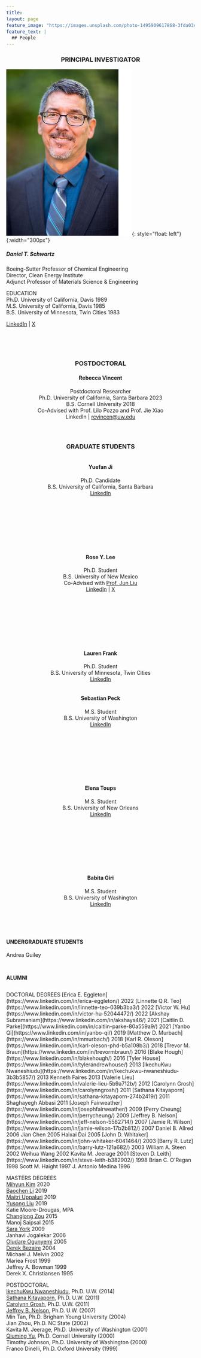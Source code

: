 ```yaml
---
title:
layout: page
feature_image: "https://images.unsplash.com/photo-1495909617868-3fda03e184ef?ixlib=rb-1.2.1&ixid=eyJhcHBfaWQiOjEyMDd9&auto=format&fit=crop&w=1554&q=80"
feature_text: |
  ## People
---
```

<h3><center> PRINCIPAL INVESTIGATOR  </center></h3>

![Dan](/images/dts.jpg){: style="float: left"}{:width="300px"}
<!--<img src="/images/dts.jpg" alt="Dan Schwartz" width="300"/>-->
##### Daniel T. Schwartz  
Boeing-Sutter Professor of Chemical Engineering  
Director, Clean Energy Institute  
Adjunct Professor of Materials Science & Engineering

EDUCATION  
Ph.D. University of California, Davis 1989  
M.S.  University of California, Davis 1985  
B.S.  University of Minnesota, Twin Cities 1983  

[LinkedIn](https://www.linkedin.com/in/dt-schwartz/) \| [X](https://twitter.com/dt_schwartz)

<div style="height:50px;font-size:50px;">&nbsp;</div>

<div style="text-align: center;">
    <h3>POSTDOCTORAL</h3>
    <h4>Rebecca Vincent</h4>
</div>

<div style="text-align: center;">
    <p>Postdoctoral Researcher<br/>
    Ph.D. University of California, Santa Barbara 2023<br/>
    B.S. Cornell University 2018<br/>
    Co-Advised with <a href="https://www.cheme.washington.edu/facultyfinder/lilo-pozzo" style="text-decoration: none;">Prof. Lilo Pozzo</a> and <a href="https://www.me.washington.edu/facultyfinder/jie-xiao" style="text-decoration: none;">Prof. Jie Xiao</a><br/>
    <a href="https://www.linkedin.com/in/rebecca-vincent/" style="text-decoration: none;">LinkedIn</a> | <a href="mailto:rcvincen@uw.edu">rcvincen@uw.edu</a></p>
</div>

<div style="height:25px;font-size:25px;">&nbsp;</div>

<h3 style="text-align: center;">GRADUATE STUDENTS</h3>
<div style="display: flex; justify-content: center; gap: 120px; flex-wrap: wrap; text-align: center; width: 100%;">
  <div style="flex: 1; min-width: 250px; max-width: 300px;">
    <h4>Yuefan Ji</h4>
    <p>Ph.D. Candidate<br/> B.S. University of California, Santa Barbara<br/>
    <a href="https://www.linkedin.com/in/yuefan-ji/">LinkedIn</a></p>
  </div>
  <div style="flex: 1; min-width: 250px; max-width: 300px;">
    <h4>Rose Y. Lee</h4>
    <p>Ph.D. Student<br/> B.S. University of New Mexico<br/> 
    Co-Advised with <a href="https://www.cheme.washington.edu/facultyfinder/jun-liu">Prof. Jun Liu</a><br/>
    <a href="https://www.linkedin.com/in/rose-yesl-lee-2938aa194/">LinkedIn</a> | 
    <a href="https://twitter.com/roseyesl_lee">X</a></p>
  </div>
  <div style="flex: 1; min-width: 250px; max-width: 300px;">
    <h4>Lauren Frank</h4>
    <p>Ph.D. Student<br/> B.S. University of Minnesota, Twin Cities<br/>
    <a href="https://www.linkedin.com/in/lauren-frank-uw/">LinkedIn</a></p>
  </div>
</div>
<!-- New Row -->
<div style="display: flex; justify-content: center; gap: 120px; flex-wrap: wrap; text-align: center; width: 100%;">
  <div style="flex: 1; min-width: 250px; max-width: 300px;">
    <h4>Sebastian Peck</h4>
    <p>M.S. Student<br/> B.S. University of Washington<br/>
    <a href="https://www.linkedin.com/in/sebastian-peck-5a9300192/">LinkedIn</a></p>
  </div>
  <div style="flex: 1; min-width: 250px; max-width: 300px;">
    <h4>Elena Toups</h4>
    <p>M.S. Student<br/> B.S. University of New Orleans<br/>
    <a href="https://www.linkedin.com/in/elenatoups/">LinkedIn</a></p>
  </div>
  <div style="flex: 1; min-width: 250px; max-width: 300px;">
    <h4>Babita Giri</h4>
    <p>M.S. Student<br/> B.S. University of Washington<br/>
    <a href="https://www.linkedin.com/in/babita-giri-a83580253/">LinkedIn</a></p>
  </div>
</div>

<div style="height:50px;"></div>

#### UNDERGRADUATE STUDENTS  
Andrea Guiley    
<div style="height:10px;font-size:10px;">&nbsp;</div>

#### ALUMNI
<div style="height:10px;"></div>
DOCTORAL  DEGREES   
[Erica E. Eggleton](https://www.linkedin.com/in/erica-eggleton/) 2022  
[Linnette Q.R. Teo](https://www.linkedin.com/in/linnette-teo-039b3ba3/) 2022  
[Victor W. Hu](https://www.linkedin.com/in/victor-hu-52044472/) 2022  
[Akshay Subramaniam](https://www.linkedin.com/in/akshays46/) 2021  
[Caitlin D. Parke](https://www.linkedin.com/in/caitlin-parke-80a559a9/) 2021  
[Yanbo Qi](https://www.linkedin.com/in/yanbo-qi/) 2019  
[Matthew D. Murbach](https://www.linkedin.com/in/mmurbach/) 2018  
[Karl R. Oleson](https://www.linkedin.com/in/karl-oleson-phd-b5a108b3/) 2018  
[Trevor M. Braun](https://www.linkedin.com/in/trevormbraun/) 2016   
[Blake Hough](https://www.linkedin.com/in/blakehough/) 2016  
[Tyler House](https://www.linkedin.com/in/tylerandrewhouse/) 2013  
[IkechuKwu Nwaneshiudu](https://www.linkedin.com/in/ikechukwu-nwaneshiudu-3b3b5857/) 2013  
Kenneth Faires 2013  
[Valerie Lieu](https://www.linkedin.com/in/valerie-lieu-5b9a712b/) 2012  
[Carolynn Grosh](https://www.linkedin.com/in/carolynngrosh/) 2011  
[Sathana Kitayaporn](https://www.linkedin.com/in/sathana-kitayaporn-274b2419/) 2011  
Shaghayegh Abbasi 2011  
[Joseph Fairweather](https://www.linkedin.com/in/josephfairweather/) 2009  
[Perry Cheung](https://www.linkedin.com/in/perrycheung/) 2009  
[Jeffrey B. Nelson](https://www.linkedin.com/in/jeff-nelson-5582714/) 2007  
[Jamie R. Wilson](https://www.linkedin.com/in/jamie-wilson-17b2b812/) 2007  
Daniel B. Allred 2006  
Jian Chen 2005  
Haixai Dai 2005  
[John D. Whitaker](https://www.linkedin.com/in/john-whitaker-6041464/) 2003  
[Barry R. Lutz](https://www.linkedin.com/in/barry-lutz-121a682/) 2003  
William A. Steen 2002  
Weihua Wang 2002  
Kavita M. Jeerage 2001    
[Steven D. Leith](https://www.linkedin.com/in/steve-leith-b382902/) 1998  
Brian C. O'Regan 1998   
Scott M. Haight 1997  
J. Antonio Medina 1996     

MASTERS  DEGREES  
[Mihyun Kim](https://www.linkedin.com/in/mihyun-kim-2017/) 2020  
[Baochen Li](https://www.linkedin.com/in/baochen-li-4aba41171/) 2019  
[Maitri Uppaluri](https://www.linkedin.com/in/maitri-uppaluri-5ba8a2a6/) 2019  
[Yusong Liu](https://www.linkedin.com/in/yusong-liu-39852282/) 2019  
Katie Moore-Drougas, MPA  
[Changlong Zou](https://www.linkedin.com/in/changlong-zou-805203b9/) 2015  
Manoj Saipsal 2015  
[Sara York](https://www.linkedin.com/in/sara-york-3b687b1b/) 2009  
Janhavi Jogalekar 2006  
[Oludare Ogunyemi](https://www.linkedin.com/in/oludare-ogunyemi-ba272a16/) 2005  
[Derek Bezaire](https://www.linkedin.com/in/derekbezaire/) 2004  
Michael J. Melvin 2002  
Mariea Frost 1999  
Jeffrey A. Bowman 1999    
Derek X. Christiansen 1995    


POSTDOCTORAL  
[IkechuKwu Nwaneshiudu](https://www.linkedin.com/in/ikechukwu-nwaneshiudu-3b3b5857/), Ph.D. U.W. (2014)  
[Sathana Kitayaporn](https://www.linkedin.com/in/sathana-kitayaporn-274b2419/), Ph.D. U.W. (2011)  
[Carolynn Grosh](https://www.linkedin.com/in/carolynngrosh/), Ph.D. U.W. (2011)  
[Jeffrey B. Nelson](https://www.linkedin.com/in/jeff-nelson-5582714/), Ph.D. U.W. (2007)  
Min Tan, Ph.D. Brigham Young University (2004)  
Jian Zhou, Ph.D. NC State (2002)  
Kavita M. Jeerage, Ph.D. University of Washington (2001)  
[Qiuming Yu](https://www.linkedin.com/in/qiuming-yu-ab919382/), Ph.D. Cornell University (2000)  
Timothy Johnson, Ph.D. University of Washington (2000)  
Franco Dinelli, Ph.D. Oxford University (1999)  
